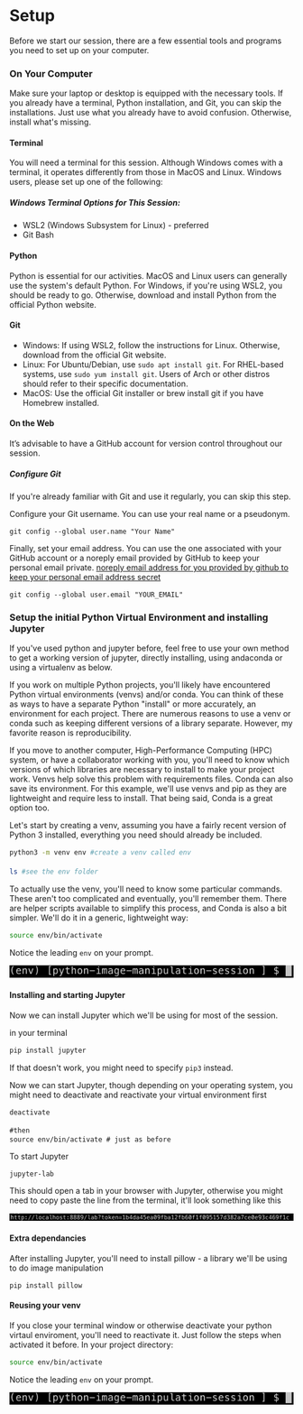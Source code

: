 # Setup

Before we start our session, there are a few essential tools and programs you need to set up on your computer.



### On Your Computer

Make sure your laptop or desktop is equipped with the necessary tools. If you already have a terminal, Python installation, and Git, you can skip the installations. Just use what you already have to avoid confusion. Otherwise, install what's missing.

#### Terminal

You will need a terminal for this session. Although Windows comes with a terminal, it operates differently from those in MacOS and Linux. Windows users, please set up one of the following:

##### Windows Terminal Options for This Session:

* WSL2 (Windows Subsystem for Linux) - preferred
* Git Bash

#### Python

Python is essential for our activities. MacOS and Linux users can generally use the system's default Python. For Windows, if you're using WSL2, you should be ready to go. Otherwise, download and install Python from the official Python website.

#### Git

* Windows: If using WSL2, follow the instructions for Linux. Otherwise, download from the official Git website.
* Linux: For Ubuntu/Debian, use ```sudo apt install git```. For RHEL-based systems, use ```sudo yum install git```. Users of Arch or other distros should refer to their specific documentation.
* MacOS: Use the official Git installer or brew install git if you have Homebrew installed.

#### On the Web

It’s advisable to have a GitHub account for version control throughout our session.

##### Configure Git

If you're already familiar with Git and use it regularly, you can skip this step.

Configure your Git username. You can use your real name or a pseudonym.

```
git config --global user.name "Your Name"
```

Finally, set your email address. You can use the one associated with your GitHub account or a noreply email provided by GitHub to keep your personal email private. [noreply email address for you provided by github to keep your personal email address secret](https://docs.github.com/en/account-and-profile/setting-up-and-managing-your-personal-account-on-github/managing-email-preferences/setting-your-commit-email-address)

```
git config --global user.email "YOUR_EMAIL"
```

### Setup the initial Python Virtual Environment and installing Jupyter

If you've used python and jupyter before, feel free to use your own method to get a working version of jupyter, directly installing, using andaconda or using a virtualenv as below.

If you work on multiple Python projects, you'll likely have encountered Python virtual environments (venvs) and/or conda. You can think of these as ways to have a separate Python "install" or more accurately, an environment for each project. There are numerous reasons to use a venv or conda such as keeping different versions of a library separate. However, my favorite reason is reproducibility.

If you move to another computer, High-Performance Computing (HPC) system, or have a collaborator working with you, you'll need to know which versions of which libraries are necessary to install to make your project work. Venvs help solve this problem with requirements files. Conda can also save its environment. For this example, we'll use venvs and pip as they are lightweight and require less to install. That being said, Conda is a great option too.

Let's start by creating a venv, assuming you have a fairly recent version of Python 3 installed, everything you need should already be included.

```bash
python3 -m venv env #create a venv called env

ls #see the env folder
```

To actually use the venv, you'll need to know some particular commands. These aren't too complicated and eventually, you'll remember them. There are helper scripts available to simplify this process, and Conda is also a bit simpler. We'll do it in a generic, lightweight way:

```bash
source env/bin/activate
```

Notice the leading `env` on your prompt.

![Activated venv](docs/images/activated_env.png "Activated Virtual Environment")


#### Installing and starting Jupyter

Now we can install Jupyter which we'll be using for most of the session.

in your terminal
```bash
pip install jupyter
```

If that doesn't work, you might need to specify ```pip3``` instead.

Now we can start Jupyter, though depending on your operating system, you might need to deactivate and reactivate your virtual environment first

```
deactivate

#then
source env/bin/activate # just as before
```

To start Jupyter

```
jupyter-lab
```

This should open a tab in your browser with Jupyter, otherwise you might need to copy paste the line from the terminal, it'll look something like this

![jupyter start text](docs/images/Jupyter-start.png "jupyter start text")

#### Extra dependancies

After installing Jupyter, you'll need to install pillow - a library we'll be using to do image manipulation

```
pip install pillow
```

#### Reusing your venv

If you close your terminal window or otherwise deactivate your python virtaul enviroment, you'll need to reactivate it.  Just follow the steps when activated it before.  In your project directory:

```bash
source env/bin/activate
```

Notice the leading `env` on your prompt.

![Activated venv](docs/images/activated_env.png "Activated Virtual Environment")
